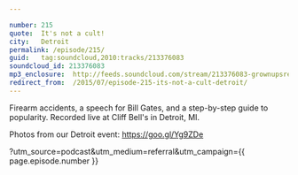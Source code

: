 ```yaml
---

number: 215
quote:  It's not a cult!
city:   Detroit
permalink: /episode/215/
guid:   tag:soundcloud,2010:tracks/213376083
soundcloud_id: 213376083
mp3_enclosure:	http://feeds.soundcloud.com/stream/213376083-grownupsreadthingstheywroteaskids-s2e15.mp3
redirect_from:  /2015/07/episode-215-its-not-a-cult-detroit/
---
```


Firearm accidents, a speech for Bill Gates, and a step-by-step guide to popularity. Recorded live at Cliff Bell's in Detroit, MI.

Photos from our Detroit event: https://goo.gl/Yg9ZDe

?utm_source=podcast&utm_medium=referral&utm_campaign={{ page.episode.number }}